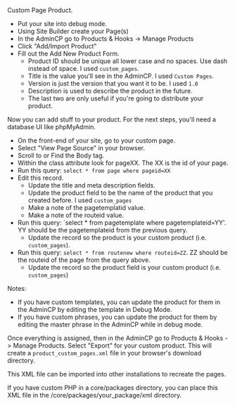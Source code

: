 Custom Page Product.

- Put your site into debug mode.
- Using Site Builder create your Page(s)
- In the AdminCP go to Products & Hooks -> Manage Products
- Click "Add/Import Product"
- Fill out the Add New Product Form.
  - Product ID should be unique all lower case and no spaces. Use dash instead of space. I used `custom_pages`.
  - Title is the value you'll see in the AdminCP. I used `Custom Pages`.
  - Version is just the version that you want it to be. I used `1.0`
  - Description is used to describe the product in the future.
  - The last two are only useful if you're going to distribute your product.

Now you can add stuff to your product. For the next steps, you'll need a database UI like phpMyAdmin.

- On the front-end of your site, go to your custom page. 
- Select "View Page Source" in your browser.
- Scroll to or Find the Body tag.
- Within the class attribute look for pageXX. The XX is the id of your page.
- Run this query: `select * from page where pageid=XX`
- Edit this record.
  - Update the title and meta description fields.
  - Update the product field to be the name of the product that you created before. I used `custom_pages`
  - Make a note of the pagetemplatid value.
  - Make a note of the routeid value.
- Run this query: `select * from pagetemplate where pagetemplateid=YY'. YY should be the pagetemplateid from the previous query.  
  - Update the record so the product is your custom product (i.e. `custom_pages`).
- Run this query: `select * from routenew where routeid=ZZ`. ZZ should be the routeid of the page from the query above.
  - Update the record so the product field is your custom product (i.e. `custom_pages`)

Notes:

- If you have custom templates, you can update the product for them in the AdminCP by editing the template in Debug Mode.
- If you have custom phrases, you can update the product for them by editing the master phrase in the AdminCP while in debug mode.

Once everything is assigned, then in the AdminCP go to Products & Hooks -> Manage Products.  Select "Export" for your custom product. This will create a `product_custom_pages.xml` file in your browser's download directory. 

This XML file can be imported into other installations to recreate the pages.

If you have custom PHP in a core/packages directory, you can place this XML file in the /core/packages/your_package/xml directory.